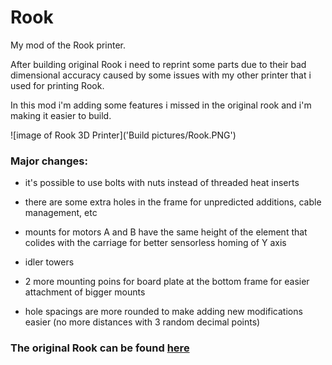 # Rook

My mod of the Rook printer.

After building original Rook i need to reprint some parts due to their bad dimensional accuracy caused by some issues with my other printer that i used for printing Rook.

In this mod i'm adding some features i missed in the original rook and i'm making it easier to build.

![image of Rook 3D Printer]('Build pictures/Rook.PNG')

### Major changes:

* it's possible to use bolts with nuts instead of threaded heat inserts

* there are some extra holes in the frame for unpredicted additions, cable management, etc

* mounts for motors A and B have the same height of the element that colides with the carriage for better sensorless homing of Y axis

* idler towers 

* 2 more mounting poins for board plate at the bottom frame for easier attachment of bigger mounts

* hole spacings are more rounded to make adding new modifications easier (no more distances with 3 random decimal points)

### The original Rook can be found [here](https://github.com/rolohaun/Rook)
